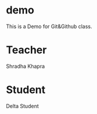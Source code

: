 # demo
This is a Demo for Git&amp;Github class.
 
 # Teacher 
 Shradha Khapra

 # Student
 Delta Student
